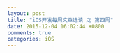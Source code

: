 ```yaml
---
layout: post
title: "iOS开发每周文章选读 之 第四周"
date: 2015-12-04 16:02:44 +0800
comments: true
categories: iOS
---
```


